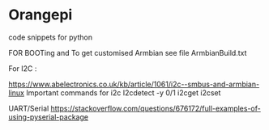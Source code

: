 # Orangepi
code snippets for python

FOR BOOTing and To get customised Armbian
  see file ArmbianBuild.txt
  


For I2C :

https://www.abelectronics.co.uk/kb/article/1061/i2c--smbus-and-armbian-linux
  Important commands for i2c
    I2cdetect -y 0/1
    i2cget
    i2cset
    
    
UART/Serial
  https://stackoverflow.com/questions/676172/full-examples-of-using-pyserial-package
